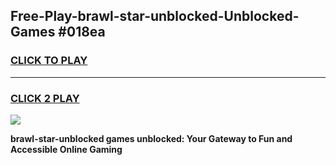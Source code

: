 
## Free-Play-brawl-star-unblocked-Unblocked-Games #018ea
<h3>
<a href="https://news.freeplayer.one?title=brawl-star-unblocked&ref=8M">CLICK TO PLAY</a></h3>
<hr>

<h3>
<a href="https://news.freeplayer.one?title=brawl-star-unblocked&ref=8M">CLICK 2 PLAY</a>
  
</h3>

<a href="https://news.freeplayer.one?title=brawl-star-unblocked&ref=8M"><img src="https://clearcache.store/games.png"></a>


**brawl-star-unblocked games unblocked: Your Gateway to Fun and Accessible Online Gaming**
